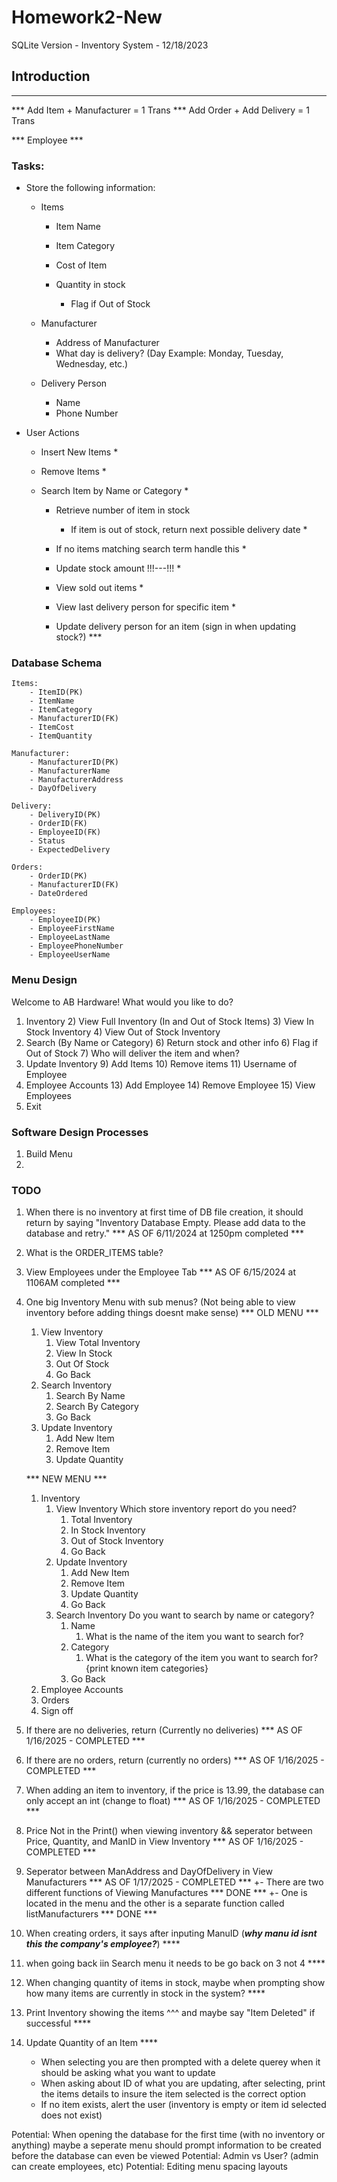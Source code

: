 # Homework2-New
SQLite Version - Inventory System - 12/18/2023

## Introduction

*** 
*** Add Item + Manufacturer = 1 Trans
*** Add Order + Add Delivery = 1 Trans

*** Employee ***

### Tasks: 

- Store the following information: 

    - Items
  
        - Item Name
        - Item Category
        - Cost of Item
        - Quantity in stock

            - Flag if Out of Stock
    
    - Manufacturer

        - Address of Manufacturer
        - What day is delivery? (Day Example: Monday, Tuesday, Wednesday,  etc.)

    - Delivery Person

        - Name
        - Phone Number

- User Actions

    - Insert New Items *
    - Remove Items *
    - Search Item by Name or Category *

        - Retrieve number of item in stock
  
            - If item is out of stock, return next possible delivery date *
      - If no items matching search term handle this *
      - Update stock amount !!!---!!! *
      - View sold out items *
      - View last delivery person for specific item *
      - Update delivery person for an item (sign in when updating stock?) ***

### Database Schema

    Items: 
        - ItemID(PK)
        - ItemName
        - ItemCategory
        - ManufacturerID(FK)
        - ItemCost
        - ItemQuantity
    
    Manufacturer: 
        - ManufacturerID(PK)
        - ManufacturerName
        - ManufacturerAddress
        - DayOfDelivery

    Delivery:
        - DeliveryID(PK)
        - OrderID(FK)
        - EmployeeID(FK)
        - Status
        - ExpectedDelivery

    Orders: 
        - OrderID(PK)
        - ManufacturerID(FK)
        - DateOrdered

    Employees: 
        - EmployeeID(PK)
        - EmployeeFirstName
        - EmployeeLastName
        - EmployeePhoneNumber
        - EmployeeUserName



### Menu Design 

Welcome to AB Hardware!
What would you like to do?

1) Inventory
   2) View Full Inventory (In and Out of Stock Items)
   3) View In Stock Inventory
   4) View Out of Stock Inventory
5) Search (By Name or Category)
   6) Return stock and other info
   6) Flag if Out of Stock
   7) Who will deliver the item and when? 
8) Update Inventory
   9) Add Items
   10) Remove items
   11) Username of Employee
12) Employee Accounts
    13) Add Employee
    14) Remove Employee
    15) View Employees
16) Exit 


### Software Design Processes

1) Build Menu
2) 


### TODO

1) When there is no inventory at first time of DB file creation, it should return by saying "Inventory Database Empty. Please add data to the database and retry." *** AS OF 6/11/2024 at 1250pm completed ***
2) What is the ORDER_ITEMS table?
3) View Employees under the Employee Tab *** AS OF 6/15/2024 at 1106AM completed ***
4) One big Inventory Menu with sub menus? (Not being able to view inventory before adding things doesnt make sense)
    *** OLD MENU ***
    1) View Inventory
        1) View Total Inventory 
        2) View In Stock
        3) Out Of Stock 
        4) Go Back
    2) Search Inventory
        1) Search By Name
        2) Search By Category
        3) Go Back
    3) Update Inventory
        1) Add New Item
        2) Remove Item
        3) Update Quantity

    *** NEW MENU *** 
    1) Inventory
        1) View Inventory
            Which store inventory report do you need?
            1) Total Inventory
            2) In Stock Inventory
            3) Out of Stock Inventory
            4) Go Back
        2) Update Inventory
            1) Add New Item
            2) Remove Item
            3) Update Quantity
            4) Go Back
        3) Search Inventory
            Do you want to search by name or category?
            1) Name
                1) What is the name of the item you want to search for?
            2) Category
                1) What is the category of the item you want to search for?
                {print known item categories}
            3) Go Back
    2) Employee Accounts
    3) Orders
    4) Sign off

5) If there are no deliveries, return (Currently no deliveries) *** AS OF 1/16/2025 - COMPLETED *** 
6) If there are no orders, return (currently no orders) *** AS OF 1/16/2025 - COMPLETED ***
7) When adding an item to inventory, if the price is 13.99, the database can only accept an int (change to float) *** AS OF 1/16/2025 - COMPLETED ***
8) Price Not in the Print() when viewing inventory && seperator between Price, Quantity, and ManID in View Inventory *** AS OF 1/16/2025 - COMPLETED ***
9) Seperator between ManAddress and DayOfDelivery in View Manufacturers *** AS OF 1/17/2025 - COMPLETED ***
+- There are two different functions of Viewing Manufactures *** DONE ***
+- One is located in the menu and the other is a separate function called listManufacturers *** DONE ***
10) When creating orders, it says after inputing ManuID (***why manu id isnt this the company's employee?***) ****
11) when going back iin Search menu it needs to be go back on 3 not 4 ****
12) When changing quantity of items in stock, maybe when prompting show how many items are currently in stock in the system? **** 
13) Print Inventory showing the items ^^^ and maybe say "Item Deleted" if successful ****
14) Update Quantity of an Item ****
    - When selecting you are then prompted with a delete querey when it should be asking what you want to update
    - When asking about ID of what you are updating, after selecting, print the items details to insure the item selected is the correct option
    - If no item exists, alert the user (inventory is empty or item id selected does not exist)

Potential: When opening the database for the first time (with no inventory or anything) maybe a seperate menu should prompt information to be created before the database can even be viewed
Potential: Admin vs User? (admin can create employees, etc)
Potential: Editing menu spacing layouts
